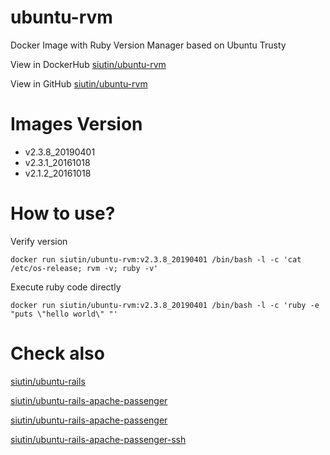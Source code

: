 # ubuntu-rvm 

Docker Image with Ruby Version Manager based on Ubuntu Trusty

View in DockerHub [siutin/ubuntu-rvm](https://hub.docker.com/r/siutin/ubuntu-rvm/)

View in GitHub  [siutin/ubuntu-rvm](https://github.com/siutin/ubuntu-rvm)

# Images Version

* v2.3.8_20190401
* v2.3.1_20161018
* v2.1.2_20161018

# How to use?

Verify version

```
docker run siutin/ubuntu-rvm:v2.3.8_20190401 /bin/bash -l -c 'cat /etc/os-release; rvm -v; ruby -v'
```

Execute ruby code directly
```
docker run siutin/ubuntu-rvm:v2.3.8_20190401 /bin/bash -l -c 'ruby -e "puts \"hello world\" "'
```

# Check also

[siutin/ubuntu-rails](https://github.com/siutin/ubuntu-rails)

[siutin/ubuntu-rails-apache-passenger](https://github.com/siutin/ubuntu-rails-apache-passenger)

[siutin/ubuntu-rails-apache-passenger](https://github.com/siutin/ubuntu-rails-apache-passenger)

[siutin/ubuntu-rails-apache-passenger-ssh](https://github.com/siutin/ubuntu-rails-apache-passenger-ssh)
